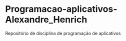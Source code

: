 # Programacao-aplicativos-Alexandre_Henrich
Repositório de disciplina de programação de aplicativos
